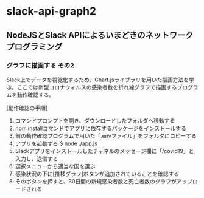 # slack-api-graph2

## NodeJSとSlack APIによるいまどきのネットワークプログラミング

### グラフに描画する その2

Slack上でデータを視覚化するため、Chart.jsライブラリを用いた描画方法を学ぶ。ここでは新型コロナウィルスの感染者数を折れ線グラフで描画するプログラムを動作確認する。

[動作確認の手順]

1. コマンドプロンプトを開き、ダウンロードしたフォルダへ移動する
1. npm installコマンドでアプリに依存するパッケージをインストールする
1. 前の動作確認プログラムで用いた「.envファイル」をフォルダにコピーする
1. アプリを起動する
    $ node ./app.js
1. Slackアプリをインストールしたチャネルのメッセージ欄に「/covid19」と入力し、送信する
1. 選択メニューから適当な国を選ぶ
1. 感染状況の下に[推移グラフ]ボタンが追加されていることを確認する
1. そのボタンを押すと、30日間の新規感染者数と死亡者数のグラフがアップロードされる
